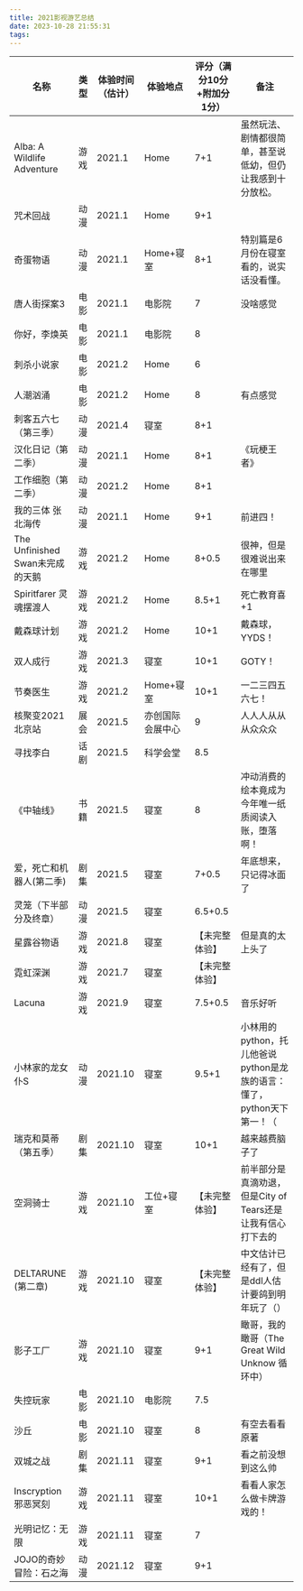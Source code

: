 ```yaml
---
title: 2021影视游艺总结
date: 2023-10-28 21:55:31
tags:
---
```

| 名称 | 类型 | 体验时间（估计） | 体验地点 | 评分（满分10分+附加分1分） | 备注 |
| --- | --- | --- | --- | --- | --- |
| Alba: A Wildlife Adventure | 游戏 | 2021.1 | Home | 7+1 | 虽然玩法、剧情都很简单，甚至说低幼，但仍让我感到十分放松。 |
| 咒术回战 | 动漫 | 2021.1 | Home | 9+1 |
| 奇蛋物语 | 动漫 | 2021.1 | Home+寝室 | 8+1 | 特别篇是6月份在寝室看的，说实话没看懂。 |
| 唐人街探案3 | 电影 | 2021.1 | 电影院 | 7 | 没啥感觉 |
| 你好，李焕英 | 电影 | 2021.1 | 电影院 | 8 |  |
| 刺杀小说家 | 电影 | 2021.2 | Home | 6 |  |
| 人潮汹涌 | 电影 | 2021.2 | Home | 8 | 有点感觉 |
| 刺客五六七（第三季） | 动漫 | 2021.4 | 寝室 | 8+1 |  |
| 汉化日记（第二季） | 动漫 | 2021.1 | Home | 8+1 | 《玩梗王者》 |
| 工作细胞（第二季） | 动漫 | 2021.2 | Home | 8+1 |  |
| 我的三体 张北海传 | 动漫 | 2021.1 | Home | 9+1 | 前进四！ |
| The Unfinished Swan未完成的天鹅 | 游戏 | 2021.2 | Home | 8+0.5 | 很神，但是很难说出来在哪里 |
| Spiritfarer 灵魂摆渡人 | 游戏 | 2021.2 | Home | 8.5+1 | 死亡教育喜+1 |
| 戴森球计划 | 游戏 | 2021.2 | Home | 10+1 | 戴森球，YYDS！ |
| 双人成行 | 游戏 | 2021.3 | 寝室 | 10+1 | GOTY！ |
| 节奏医生 | 游戏 | 2021.2 | Home+寝室 | 10+1 | 一二三四五六七！ |
| 核聚变2021北京站 | 展会 | 2021.5 | 亦创国际会展中心 | 9 | 人人人从从从众众众 |
| 寻找李白 | 话剧 | 2021.5 | 科学会堂 | 8.5 |  |
| 《中轴线》 | 书籍 | 2021.5 | 寝室 | 8 | 冲动消费的绘本竟成为今年唯一纸质阅读入账，堕落啊！ |
| 爱，死亡和机器人(第二季) | 剧集 | 2021.5 | 寝室 | 7+0.5 | 年底想来，只记得冰面了 |
| 灵笼（下半部分及终章） | 动漫 | 2021.5 | 寝室 | 6.5+0.5 |  |
| 星露谷物语 | 游戏 | 2021.8 | 寝室 | 【未完整体验】 | 但是真的太上头了 |
| 霓虹深渊 | 游戏 | 2021.7 | 寝室 | 【未完整体验】 |  |
| Lacuna | 游戏 | 2021.9 | 寝室 | 7.5+0.5 | 音乐好听 |
| 小林家的龙女仆S | 动漫 | 2021.10 | 寝室 | 9.5+1 | 小林用的python，托儿他爸说python是龙族的语言：懂了，python天下第一！（ |
| 瑞克和莫蒂（第五季） | 剧集 | 2021.10 | 寝室 | 10+1 | 越来越费脑子了 |
| 空洞骑士 | 游戏 | 2021.10 | 工位+寝室 | 【未完整体验】 | 前半部分是真滴劝退，但是City of Tears还是让我有信心打下去的 |
| DELTARUNE (第二章) | 游戏 | 2021.10 | 寝室 | 【未完整体验】 | 中文估计已经有了，但是ddl人估计要鸽到明年玩了（） |
| 影子工厂 | 游戏 | 2021.10 | 寝室 | 9+1 | 瞰哥，我的瞰哥（The Great Wild Unknow 循环中） |
| 失控玩家 | 电影 | 2021.10 | 电影院 | 7.5 |  |
| 沙丘 | 电影 | 2021.10 | 寝室 | 8 | 有空去看看原著 |
| 双城之战 | 剧集 | 2021.11 | 寝室 | 9+1 | 看之前没想到这么帅 |
| Inscryption 邪恶冥刻 | 游戏 | 2021.11 | 寝室 | 10+1 | 看看人家怎么做卡牌游戏的！ |
| 光明记忆：无限 | 游戏 | 2021.11 | 寝室 | 7 |  |
| JOJO的奇妙冒险：石之海 | 动漫 | 2021.12 | 寝室 | 9+1 | 